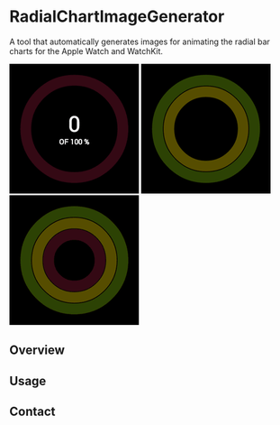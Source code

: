 # RadialChartImageGenerator
A tool that automatically generates images for animating the radial bar charts for the Apple Watch and WatchKit.

![animation1](docs/animate1.gif) ![animation2](docs/animate2.gif) ![animation3](docs/animate3.gif)

## Overview

## Usage

## Contact
